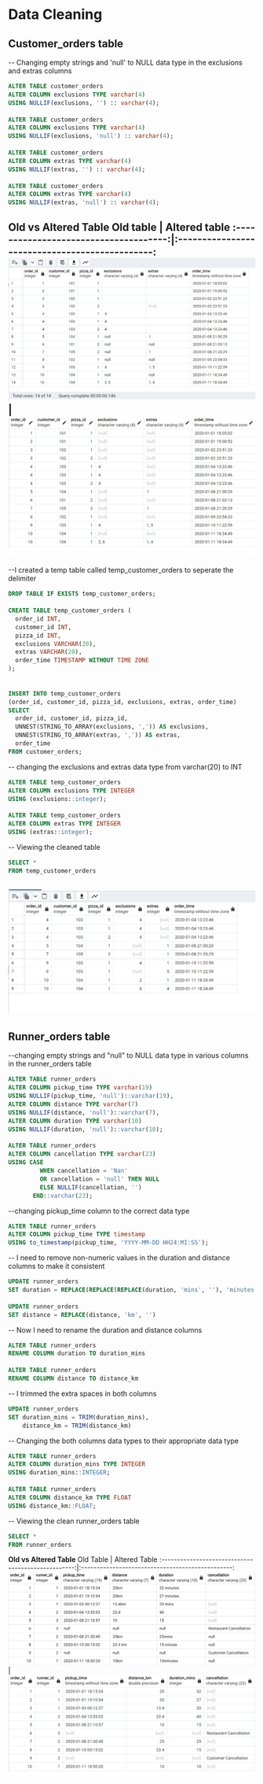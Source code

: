 # Data Cleaning

## Customer_orders table

-- Changing empty strings and 'null' to NULL data type in the exclusions and extras columns

```SQL
ALTER TABLE customer_orders
ALTER COLUMN exclusions TYPE varchar(4)
USING NULLIF(exclusions, '') :: varchar(4);

ALTER TABLE customer_orders
ALTER COLUMN exclusions TYPE varchar(4)
USING NULLIF(exclusions, 'null') :: varchar(4);

ALTER TABLE customer_orders
ALTER COLUMN extras TYPE varchar(4)
USING NULLIF(extras, '') :: varchar(4);

ALTER TABLE customer_orders
ALTER COLUMN extras TYPE varchar(4)
USING NULLIF(extras, 'null') :: varchar(4);

```


**Old vs Altered Table**
	Old table	  	       | 	Altered table
:-------------------------------------:|:----------------------------------------------:
![](https://github.com/Berry-of-Tech/8-Week-SQL-Challenge-Case-study-2/blob/main/Old%20customer%20order%20table.png)|![](https://github.com/Berry-of-Tech/8-Week-SQL-Challenge-Case-study-2/blob/main/clean%20customer%20orders%20table.png)
---


--I created a temp table called temp_customer_orders to seperate the delimiter

```sql
DROP TABLE IF EXISTS temp_customer_orders;

CREATE TABLE temp_customer_orders (
  order_id INT,
  customer_id INT,
  pizza_id INT,
  exclusions VARCHAR(20),
  extras VARCHAR(20),
  order_time TIMESTAMP WITHOUT TIME ZONE
);


INSERT INTO temp_customer_orders
(order_id, customer_id, pizza_id, exclusions, extras, order_time)
SELECT 
  order_id, customer_id, pizza_id,
  UNNEST(STRING_TO_ARRAY(exclusions, ',')) AS exclusions,
  UNNEST(STRING_TO_ARRAY(extras, ',')) AS extras,
  order_time	
FROM customer_orders;

```

-- changing the exclusions and extras data type from varchar(20) to INT

```sql
ALTER TABLE temp_customer_orders
ALTER COLUMN exclusions TYPE INTEGER 
USING (exclusions::integer);

ALTER TABLE temp_customer_orders
ALTER COLUMN extras TYPE INTEGER 
USING (extras::integer);

```

-- Viewing the cleaned table

```sql
SELECT *
FROM temp_customer_orders
```
![](https://github.com/Berry-of-Tech/8-Week-SQL-Challenge-Case-study-2/blob/main/Temp%20customer%20orders%20table.png)
---

## Runner_orders table

--changing empty strings and "null" to NULL data type in various columns in the runner_orders table
```sql
ALTER TABLE runner_orders
ALTER COLUMN pickup_time TYPE varchar(19) 
USING NULLIF(pickup_time, 'null')::varchar(19),
ALTER COLUMN distance TYPE varchar(7)
USING NULLIF(distance, 'null')::varchar(7),
ALTER COLUMN duration TYPE varchar(10) 
USING NULLIF(duration, 'null')::varchar(10);

ALTER TABLE runner_orders 
ALTER COLUMN cancellation TYPE varchar(23) 
USING CASE 
         WHEN cancellation = 'Nan'
		 OR cancellation = 'null' THEN NULL
         ELSE NULLIF(cancellation, '') 
       END::varchar(23);
```

--changing pickup_time column to the correct data type
```sql
ALTER TABLE runner_orders
ALTER COLUMN pickup_time TYPE timestamp 
USING to_timestamp(pickup_time, 'YYYY-MM-DD HH24:MI:SS');
```

-- I need to remove non-numeric values in the duration and distance columns to make it consistent
```sql
UPDATE runner_orders
SET duration = REPLACE(REPLACE(REPLACE(duration, 'mins', ''), 'minutes', ''), 'minute', '')

UPDATE runner_orders
SET distance = REPLACE(distance, 'km', '')
```

-- Now I need to rename the duration and distance columns

```SQL
ALTER TABLE runner_orders
RENAME COLUMN duration TO duration_mins

ALTER TABLE runner_orders
RENAME COLUMN distance TO distance_km
```

-- I trimmed the extra spaces in both columns

```sql
UPDATE runner_orders
SET duration_mins = TRIM(duration_mins), 
	distance_km = TRIM(distance_km)

```

-- Changing the both columns data types to their appropriate data type

```SQL
ALTER TABLE runner_orders
ALTER COLUMN duration_mins TYPE INTEGER
USING duration_mins::INTEGER;

ALTER TABLE runner_orders
ALTER COLUMN distance_km TYPE FLOAT
USING distance_km::FLOAT;
```

-- Viewing the clean runner_orders table

~~~sql
SELECT *
FROM runner_orders
~~~

**Old vs Altered Table** 
		Old Table                                       | 	Altered Table
:--------------------------------------------------:|:------------------------------------------------:
![](https://github.com/Berry-of-Tech/8-Week-SQL-Challenge-Case-study-2/blob/main/old%20runner%20order.png)|![](https://github.com/Berry-of-Tech/8-Week-SQL-Challenge-Case-study-2/blob/main/clean%20runner%20orders%20table.png)
